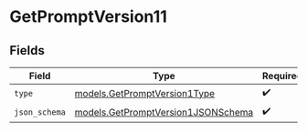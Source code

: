 # GetPromptVersion11


## Fields

| Field                                                                          | Type                                                                           | Required                                                                       | Description                                                                    |
| ------------------------------------------------------------------------------ | ------------------------------------------------------------------------------ | ------------------------------------------------------------------------------ | ------------------------------------------------------------------------------ |
| `type`                                                                         | [models.GetPromptVersion1Type](../models/getpromptversion1type.md)             | :heavy_check_mark:                                                             | N/A                                                                            |
| `json_schema`                                                                  | [models.GetPromptVersion1JSONSchema](../models/getpromptversion1jsonschema.md) | :heavy_check_mark:                                                             | N/A                                                                            |